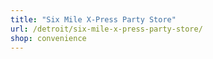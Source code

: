 ```yaml
---
title: "Six Mile X-Press Party Store"
url: /detroit/six-mile-x-press-party-store/
shop: convenience
---
```


